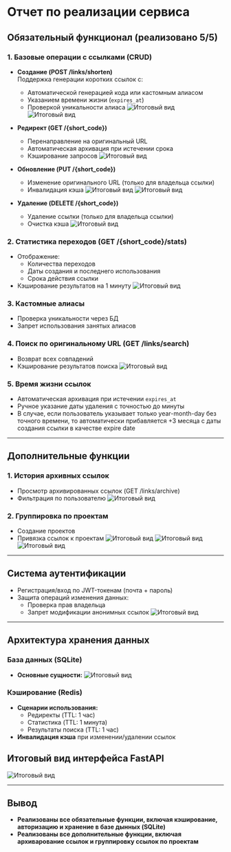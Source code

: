 # Отчет по реализации сервиса

## Обязательный функционал (реализовано 5/5)

### 1. Базовые операции с ссылками (CRUD)
- **Создание (POST /links/shorten)**  
  Поддержка генерации коротких ссылок с:  
  - Автоматической генерацией кода или кастомным алиасом  
  - Указанием времени жизни (`expires_at`)  
  - Проверкой уникальности алиаса
![Итоговый вид](figs/create-links.jpg "Создание ссылки")
![Итоговый вид](figs/create-links-2.jpg "Создание ссылки")

- **Редирект (GET /{short_code})**  
  - Перенаправление на оригинальный URL  
  - Автоматическая архивация при истечении срока  
  - Кэширование запросов
![Итоговый вид](figs/get-links.jpg "Получение ссылки")

- **Обновление (PUT /{short_code})**  
  - Изменение оригинального URL (только для владельца ссылки)  
  - Инвалидация кэша
![Итоговый вид](figs/update-links.jpg "Обновление ссылки")
![Итоговый вид](figs/update-links-2.jpg "Обновление ссылки")

- **Удаление (DELETE /{short_code})**  
  - Удаление ссылки (только для владельца ссылки)  
  - Очистка кэша
 ![Итоговый вид](figs/delete-links.jpg "Удаление ссылки")

### 2. Статистика переходов (GET /{short_code}/stats)
- Отображение:  
  - Количества переходов  
  - Даты создания и последнего использования  
  - Срока действия ссылки  
- Кэширование результатов на 1 минуту
 ![Итоговый вид](figs/get-stats.jpg "Получение статистик для ссылки")

### 3. Кастомные алиасы
- Проверка уникальности через БД  
- Запрет использования занятых алиасов  

### 4. Поиск по оригинальному URL (GET /links/search)
- Возврат всех совпадений  
- Кэширование результатов поиска
 ![Итоговый вид](figs/search-links.jpg "Поиск ссылки") 

### 5. Время жизни ссылок
- Автоматическая архивация при истечении `expires_at`  
- Ручное указание даты удаления с точностью до минуты
- В случае, если пользователь указывает только year-month-day без точного времени, то автоматически прибавляется +3 месяца с даты создания ссылки в качестве expire date

---

## Дополнительные функции

### 1. История архивных ссылок
- Просмотр архивированных ссылок (GET /links/archive)  
- Фильтрация по пользователю
![Итоговый вид](figs/get-archive.jpg "Просмотр архива со ссылками")

### 2. Группировка по проектам
- Создание проектов  
- Привязка ссылок к проектам
![Итоговый вид](figs/create-project.jpg "Создание проекта")
![Итоговый вид](figs/create-project-2.jpg "Создание проекта")
![Итоговый вид](figs/put-link-to-project.jpg "Кладем ссылку в проект")

---

## Система аутентификации
- Регистрация/вход по JWT-токенам (почта + пароль) 
- Защита операций изменения данных:  
  - Проверка прав владельца  
  - Запрет модификации анонимных ссылок
![Итоговый вид](figs/authorize.jpg "Система авторизации")

---

## Архитектура хранения данных

### База данных (SQLite)
- **Основные сущности:**
![Итоговый вид](figs/db.jpg "База данных") 


### Кэширование (Redis)
- **Сценарии использования:**  
  - Редиректы (TTL: 1 час)  
  - Статистика (TTL: 1 минута)  
  - Результаты поиска (TTL: 1 час)  
- **Инвалидация кэша** при изменении/удалении ссылок

## Итоговый вид интерфейса FastAPI
![Итоговый вид](figs/overall.jpg "Итоговый вид")

---

## Вывод
- **Реализованы все обязательные функции, включая кэширование, авторизацию и хранение в базе дынных (SQLite)**
- **Реализованы все дополнительные функции, включая архиварование ссылок и группировку ссылок по проектам**
